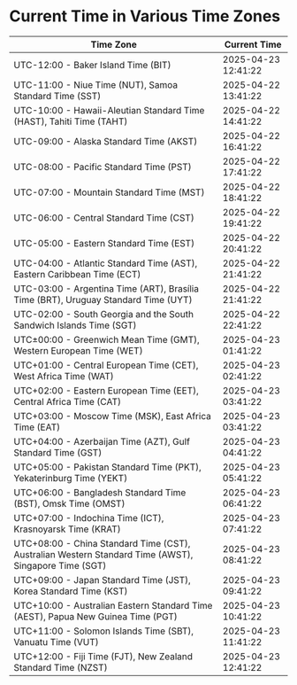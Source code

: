 # Current Time in Various Time Zones

| Time Zone | Current Time |
|-----------|--------------|
| UTC-12:00 - Baker Island Time (BIT) | 2025-04-23 12:41:22 |
| UTC-11:00 - Niue Time (NUT), Samoa Standard Time (SST) | 2025-04-22 13:41:22 |
| UTC-10:00 - Hawaii-Aleutian Standard Time (HAST), Tahiti Time (TAHT) | 2025-04-22 14:41:22 |
| UTC-09:00 - Alaska Standard Time (AKST) | 2025-04-22 16:41:22 |
| UTC-08:00 - Pacific Standard Time (PST) | 2025-04-22 17:41:22 |
| UTC-07:00 - Mountain Standard Time (MST) | 2025-04-22 18:41:22 |
| UTC-06:00 - Central Standard Time (CST) | 2025-04-22 19:41:22 |
| UTC-05:00 - Eastern Standard Time (EST) | 2025-04-22 20:41:22 |
| UTC-04:00 - Atlantic Standard Time (AST), Eastern Caribbean Time (ECT) | 2025-04-22 21:41:22 |
| UTC-03:00 - Argentina Time (ART), Brasília Time (BRT), Uruguay Standard Time (UYT) | 2025-04-22 21:41:22 |
| UTC-02:00 - South Georgia and the South Sandwich Islands Time (SGT) | 2025-04-22 22:41:22 |
| UTC±00:00 - Greenwich Mean Time (GMT), Western European Time (WET) | 2025-04-23 01:41:22 |
| UTC+01:00 - Central European Time (CET), West Africa Time (WAT) | 2025-04-23 02:41:22 |
| UTC+02:00 - Eastern European Time (EET), Central Africa Time (CAT) | 2025-04-23 03:41:22 |
| UTC+03:00 - Moscow Time (MSK), East Africa Time (EAT) | 2025-04-23 03:41:22 |
| UTC+04:00 - Azerbaijan Time (AZT), Gulf Standard Time (GST) | 2025-04-23 04:41:22 |
| UTC+05:00 - Pakistan Standard Time (PKT), Yekaterinburg Time (YEKT) | 2025-04-23 05:41:22 |
| UTC+06:00 - Bangladesh Standard Time (BST), Omsk Time (OMST) | 2025-04-23 06:41:22 |
| UTC+07:00 - Indochina Time (ICT), Krasnoyarsk Time (KRAT) | 2025-04-23 07:41:22 |
| UTC+08:00 - China Standard Time (CST), Australian Western Standard Time (AWST), Singapore Time (SGT) | 2025-04-23 08:41:22 |
| UTC+09:00 - Japan Standard Time (JST), Korea Standard Time (KST) | 2025-04-23 09:41:22 |
| UTC+10:00 - Australian Eastern Standard Time (AEST), Papua New Guinea Time (PGT) | 2025-04-23 10:41:22 |
| UTC+11:00 - Solomon Islands Time (SBT), Vanuatu Time (VUT) | 2025-04-23 11:41:22 |
| UTC+12:00 - Fiji Time (FJT), New Zealand Standard Time (NZST) | 2025-04-23 12:41:22 |
